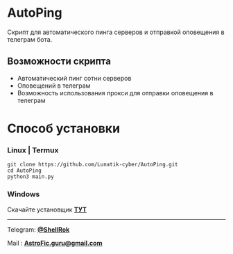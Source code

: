 # AutoPing 
Скрипт для автоматического пинга серверов и отправкой оповещения в телеграм бота.


## Возможности скрипта
 - Автоматический пинг сотни серверов
 - Оповещений в телеграм
 - Возможность использования прокси для отправки оповещения в телеграм
 
# Способ установки

### Linux | Termux
```
git clone https://github.com/Lunatik-cyber/AutoPing.git
cd AutoPing
python3 main.py
```

### Windows

Скачайте установщик [**ТУТ**](https://github.com/Lunatik-cyber/AutoPing/releases)

____
Telegram: [**@ShellRok**](https://t.me/ShellRok)  

Mail    : **AstroFic.guru@gmail.com**
